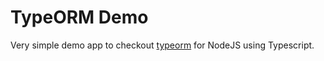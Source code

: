 # TypeORM Demo

Very simple demo app to checkout [typeorm](https://www.npmjs.com/package/typeorm) for NodeJS using Typescript.
